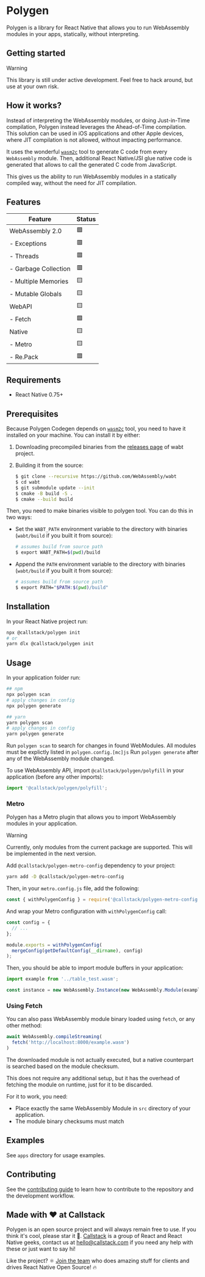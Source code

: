 # Polygen

Polygen is a library for React Native that allows you to run WebAssembly modules in your apps, statically, without interpreting.

## Getting started

> [!WARNING]
> This library is still under active development. Feel free to hack around, but use at your own risk.

## How it works?

Instead of interpreting the WebAssembly modules, or doing Just-in-Time compilation, Polygen instead leverages the Ahead-of-Time compilation.
This solution can be used in iOS applications and other Apple devices, where JIT compilation is not allowed,
without impacting performance.

It uses the wonderful [`wasm2c`](https://github.com/WebAssembly/wabt/tree/main/wasm2c) tool to generate C code from every `WebAssembly` module.
Then, additional React Native/JSI glue native code is generated that allows to call the generated C code from JavaScript.

This gives us the ability to run WebAssembly modules in a statically compiled way, without the need for JIT compilation.

## Features

| Feature              | Status   |
|----------------------|----------|
| WebAssembly 2.0      | 🟩       |
| - Exceptions         | 🟥       |
| - Threads            | 🟥       |
| - Garbage Collection | 🟥       |
| - Multiple Memories  | 🟨       |
| - Mutable Globals    | 🟨       |
| WebAPI               | 🟨       |
| - Fetch              | 🟩       |
| Native               | 🟨       |
| - Metro              | 🟨       |
| - Re.Pack            | 🟥       |


## Requirements

- React Native 0.75+

## Prerequisites

Because Polygen Codegen depends on [`wasm2c`](https://github.com/WebAssembly/wabt) tool, you need to have it installed on your machine.
You can install it by either:

1. Downloading precompiled binaries from the [releases page](https://github.com/WebAssembly/wabt/releases) of wabt project.
2. Building it from the source:

   ```sh
   $ git clone --recursive https://github.com/WebAssembly/wabt
   $ cd wabt
   $ git submodule update --init
   $ cmake -B build -S .
   $ cmake --build build
   ```

Then, you need to make binaries visible to polygen tool. You can do this in two ways:

- Set the `WABT_PATH` environment variable to the directory with binaries (`wabt/build` if you built it from source):

  ```sh
  # assumes build from source path
  $ export WABT_PATH=$(pwd)/build
  ```

- Append the `PATH` environment variable to the directory with binaries (`wabt/build` if you built it from source):

  ```sh
  # assumes build from source path
  $ export PATH="$PATH:$(pwd)/build"
  ```

## Installation

In your React Native project run:

```sh
npx @callstack/polygen init
# or
yarn dlx @callstack/polygen init
```

## Usage

In your application folder run:

```sh
## npm
npx polygen scan
# apply changes in config
npx polygen generate

## yarn
yarn polygen scan
# apply changes in config
yarn polygen generate
```

Run `polygen scan` to search for changes in found WebModules. All modules must be explictly listed in `polygen.config.[mc]js`
Run `polygen generate` after any of the WebAssembly module changed.

To use WebAssembly API, import `@callstack/polygen/polyfill` in your application (before any other imports):

```js
import '@callstack/polygen/polyfill';
```

### Metro

Polygen has a Metro plugin that allows you to import WebAssembly modules in your application.

> [!WARNING]
> Currently, only modules from the current package are supported. This will be implemented in the next version.

Add `@callstack/polygen-metro-config` dependency to your project:

```sh
yarn add -D @callstack/polygen-metro-config
```

Then, in your `metro.config.js` file, add the following:

```js
const { withPolygenConfig } = require('@callstack/polygen-metro-config');
```

And wrap your Metro configuration with `withPolygenConfig` call:

```js
const config = {
  // ...
};

module.exports = withPolygenConfig(
  mergeConfig(getDefaultConfig(__dirname), config)
);
```

Then, you should be able to import module buffers in your application:

```js
import example from '../table_test.wasm';

const instance = new WebAssembly.Instance(new WebAssembly.Module(example));
```

### Using Fetch

You can also pass WebAssembly module binary loaded using `fetch`, or any other method:

```js
await WebAssembly.compileStreaming(
  fetch('http://localhost:8000/example.wasm')
)
```

The downloaded module is not actually executed, but a native counterpart is searched based on the module checksum.

This does not require any additional setup, but it has the overhead of fetching the module on runtime, just for it to
be discarded.

For it to work, you need:

 - Place exactly the same WebAssembly Module in `src` directory of your application.
 - The module binary checksums must match

## Examples

See `apps` directory for usage examples.

## Contributing

See the [contributing guide](CONTRIBUTING.md) to learn how to contribute to the repository and the development workflow.


## Made with ❤️ at Callstack

Polygen is an open source project and will always remain free to use. If you think it's cool, please star it 🌟. [Callstack](https://callstack.com) is a group of React and React Native geeks, contact us at [hello@callstack.com](mailto:hello@callstack.com) if you need any help with these or just want to say hi!

Like the project? ⚛️ [Join the team](https://callstack.com/careers/?utm_campaign=Senior_RN&utm_source=github&utm_medium=readme) who does amazing stuff for clients and drives React Native Open Source! 🔥
